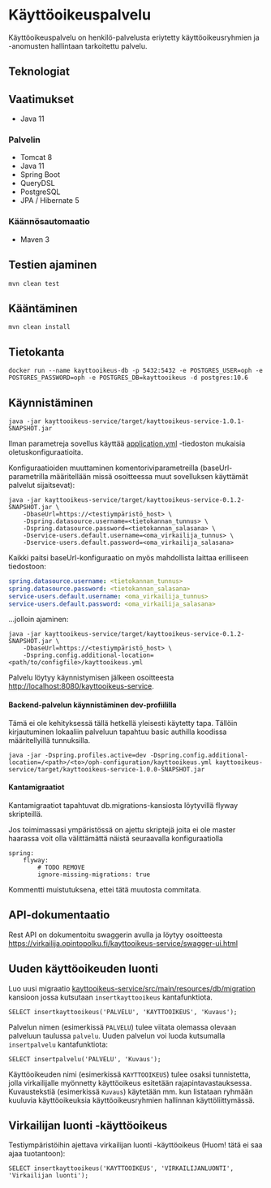 # Käyttöoikeuspalvelu

Käyttöoikeuspalvelu on henkilö-palvelusta eriytetty käyttöoikeusryhmien ja -anomusten hallintaan tarkoitettu palvelu.

## Teknologiat

## Vaatimukset
- Java 11

### Palvelin
* Tomcat 8
* Java 11
* Spring Boot
* QueryDSL
* PostgreSQL
* JPA / Hibernate 5

### Käännösautomaatio
* Maven 3

## Testien ajaminen

    mvn clean test
    
## Kääntäminen

    mvn clean install

## Tietokanta

    docker run --name kayttooikeus-db -p 5432:5432 -e POSTGRES_USER=oph -e POSTGRES_PASSWORD=oph -e POSTGRES_DB=kayttooikeus -d postgres:10.6

## Käynnistäminen

    java -jar kayttooikeus-service/target/kayttooikeus-service-1.0.1-SNAPSHOT.jar

Ilman parametreja sovellus käyttää [application.yml](kayttooikeus-service/src/main/resources/application.yml)
-tiedoston mukaisia oletuskonfiguraatioita.

Konfiguraatioiden muuttaminen komentoriviparametreilla (baseUrl-parametrilla määritellään missä osoitteessa muut
sovelluksen käyttämät palvelut sijaitsevat):

    java -jar kayttooikeus-service/target/kayttooikeus-service-0.1.2-SNAPSHOT.jar \
        -DbaseUrl=https://<testiympäristö_host> \
        -Dspring.datasource.username=<tietokannan_tunnus> \
        -Dspring.datasource.password=<tietokannan_salasana> \
        -Dservice-users.default.username=<oma_virkailija_tunnus> \
        -Dservice-users.default.password=<oma_virkailija_salasana>

Kaikki paitsi baseUrl-konfiguraatio on myös mahdollista laittaa erilliseen tiedostoon:

```yaml
spring.datasource.username: <tietokannan_tunnus>
spring.datasource.password: <tietokannan_salasana>
service-users.default.username: <oma_virkailija_tunnus>
service-users.default.password: <oma_virkailija_salasana>
```

...jolloin ajaminen:

    java -jar kayttooikeus-service/target/kayttooikeus-service-0.1.2-SNAPSHOT.jar \
        -DbaseUrl=https://<testiympäristö_host> \
        -Dspring.config.additional-location=<path/to/configfile>/kayttooikeus.yml

Palvelu löytyy käynnistymisen jälkeen osoitteesta <http://localhost:8080/kayttooikeus-service>.

#### Backend-palvelun käynnistäminen dev-profiililla
Tämä ei ole kehityksessä tällä hetkellä yleisesti käytetty tapa. Tällöin kirjautuminen lokaaliin palveluun tapahtuu basic authilla koodissa määritellyillä tunnuksilla.

    java -jar -Dspring.profiles.active=dev -Dspring.config.additional-location=/<path>/<to>/oph-configuration/kayttooikeus.yml kayttooikeus-service/target/kayttooikeus-service-1.0.0-SNAPSHOT.jar


#### Kantamigraatiot

Kantamigraatiot tapahtuvat db.migrations-kansiosta löytyvillä flyway skripteillä.

Jos toimimassasi ympäristössä on ajettu skriptejä joita ei ole master haarassa voit olla välittämättä näistä seuraavalla konfiguraatiolla

    spring:
        flyway:
            # TODO REMOVE
            ignore-missing-migrations: true

Kommentti muistutuksena, ettei tätä muutosta commitata.

## API-dokumentaatio

Rest API on dokumentoitu swaggerin avulla ja löytyy osoitteesta https://virkailija.opintopolku.fi/kayttooikeus-service/swagger-ui.html

## Uuden käyttöoikeuden luonti

Luo uusi migraatio [kayttooikeus-service/src/main/resources/db/migration](kayttooikeus-service/src/main/resources/db/migration)
kansioon jossa kutsutaan `insertkayttooikeus` kantafunktiota.

```
SELECT insertkayttooikeus('PALVELU', 'KAYTTOOIKEUS', 'Kuvaus');
```

Palvelun nimen (esimerkissä `PALVELU`) tulee viitata olemassa olevaan
palveluun taulussa `palvelu`. Uuden palvelun voi luoda kutsumalla `insertpalvelu`  kantafunktiota:

```
SELECT insertpalvelu('PALVELU', 'Kuvaus');
```

Käyttöoikeuden nimi (esimerkissä `KAYTTOOIKEUS`)
tulee osaksi tunnistetta, jolla virkailijalle myönnetty käyttöoikeus esitetään
rajapintavastauksessa. Kuvaustekstiä (esimerkissä `Kuvaus`) käytetään mm. kun
listataan ryhmään kuuluvia käyttöoikeuksia käyttöoikeusryhmien hallinnan
käyttöliittymässä.

## Virkailijan luonti -käyttöoikeus

Testiympäristöihin ajettava virkailijan luonti -käyttöoikeus (Huom! tätä ei saa ajaa tuotantoon):

```
SELECT insertkayttooikeus('KAYTTOOIKEUS', 'VIRKAILIJANLUONTI', 'Virkailijan luonti');
```
